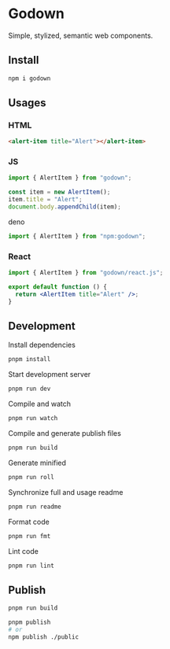 # Godown

Simple, stylized, semantic web components.

## Install

```sh
npm i godown
```

## Usages

### HTML

```html
<alert-item title="Alert"></alert-item>
```

### JS

```js
import { AlertItem } from "godown";

const item = new AlertItem();
item.title = "Alert";
document.body.appendChild(item);
```

deno

```ts
import { AlertItem } from "npm:godown";
```

### React

```jsx
import { AlertItem } from "godown/react.js";

export default function () {
  return <AlertItem title="Alert" />;
}
```

## Development

Install dependencies

```sh
pnpm install
```

Start development server

```sh
pnpm run dev
```

Compile and watch

```sh
pnpm run watch
```

Compile and generate publish files

```sh
pnpm run build
```

Generate minified

```sh
pnpm run roll
```

Synchronize full and usage readme

```sh
pnpm run readme
```

Format code

```sh
pnpm run fmt
```

Lint code

```sh
pnpm run lint
```

## Publish

```sh
pnpm run build

pnpm publish
# or
npm publish ./public
```
